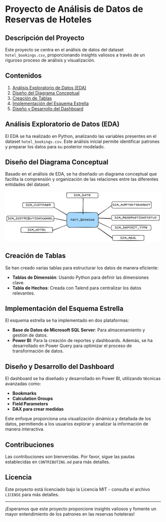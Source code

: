# Proyecto de Análisis de Datos de Reservas de Hoteles

## Descripción del Proyecto
Este proyecto se centra en el análisis de datos del dataset `hotel_bookings.csv`, proporcionando insights valiosos a través de un riguroso proceso de análisis y visualización.

## Contenidos

1. [Análisis Exploratorio de Datos (EDA)](#análisis-exploratorio-de-datos-eda)
2. [Diseño del Diagrama Conceptual](#diseño-del-diagrama-conceptual)
3. [Creación de Tablas](#creación-de-tablas)
4. [Implementación del Esquema Estrella](#implementación-del-esquema-estrella)
5. [Diseño y Desarrollo del Dashboard](#diseño-y-desarrollo-del-dashboard)

## Análisis Exploratorio de Datos (EDA)
El EDA se ha realizado en Python, analizando las variables presentes en el dataset `hotel_bookings.csv`. Este análisis inicial permite identificar patrones y preparar los datos para su posterior modelado.

## Diseño del Diagrama Conceptual
Basado en el análisis de EDA, se ha diseñado un diagrama conceptual que facilita la comprensión y organización de las relaciones entre las diferentes entidades del dataset.

![Diagrama Conceptual](images/conceptual_model.png)

## Creación de Tablas
Se han creado varias tablas para estructurar los datos de manera eficiente:
- **Tablas de Dimensión**: Usando Python para definir las dimensiones clave.
- **Tabla de Hechos**: Creada con Talend para centralizar los datos relevantes.

## Implementación del Esquema Estrella
El esquema estrella se ha implementado en dos plataformas:
- **Base de Datos de Microsoft SQL Server**: Para almacenamiento y gestión de datos.
- **Power BI**: Para la creación de reportes y dashboards.
Además, se ha desarrollado en Power Query para optimizar el proceso de transformación de datos.

## Diseño y Desarrollo del Dashboard
El dashboard se ha diseñado y desarrollado en Power BI, utilizando técnicas avanzadas como:
- **Bookmarks**
- **Calculation Groups**
- **Field Parameters**
- **DAX para crear medidas**

Este enfoque proporciona una visualización dinámica y detallada de los datos, permitiendo a los usuarios explorar y analizar la información de manera interactiva.

## Contribuciones
Las contribuciones son bienvenidas. Por favor, sigue las pautas establecidas en `CONTRIBUTING.md` para más detalles.

## Licencia
Este proyecto está licenciado bajo la Licencia MIT - consulta el archivo `LICENSE` para más detalles.

---

¡Esperamos que este proyecto proporcione insights valiosos y fomente un mayor entendimiento de los patrones en las reservas hoteleras!

